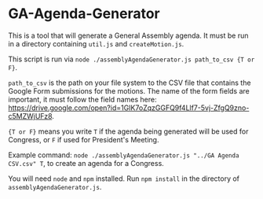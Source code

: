 # GA-Agenda-Generator
This is a tool that will generate a General Assembly agenda. It must be run in a directory containing `util.js` and `createMotion.js`.

This script is run via `node ./assemblyAgendaGenerator.js path_to_csv {T or F}`.

`path_to_csv` is the path on your file system to the CSV file that contains the Google Form submissions for the motions.
The name of the form fields are important, it must follow the field names here: https://drive.google.com/open?id=1GIK7oZqzGGFQ9f4Llf7-5vj-ZfgQ9zno-c5MZWjUFz8.

`{T or F}` means you write `T` if the agenda being generated will be used for Congress, or `F` if used for President's Meeting.

Example command: `node ./assemblyAgendaGenerator.js "../GA Agenda CSV.csv" T`, to create an agenda for a Congress.

You will need `node` and `npm` installed. Run `npm install` in the directory of `assemblyAgendaGenerator.js`.